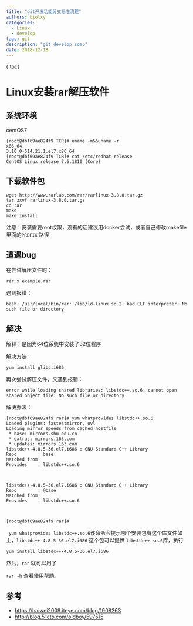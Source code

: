 ```yaml
---
title: "git开发功能分支标准流程"
authors: biolxy
categories:
  - Linux
  - develop
tags: git
description: "git develop soap"
date: 2018-12-18
---
```


{:toc}


# Linux安装rar解压软件

## 系统环境

centOS7

```shell
[root@dbf69ae824f9 TCR]# uname -m&&uname -r
x86_64
3.10.0-514.21.1.el7.x86_64
[root@dbf69ae824f9 TCR]# cat /etc/redhat-release
CentOS Linux release 7.6.1810 (Core)
```

## 下载软件包

```shell
wget http://www.rarlab.com/rar/rarlinux-3.8.0.tar.gz
tar zxvf rarlinux-3.8.0.tar.gz
cd rar
make
make install 
```

注意：安装需要root权限，没有的话建议用docker尝试，或者自己修改makefile里面的`PREFIX` 路径

## 遭遇bug

在尝试解压文件时：

```shell
rar x example.rar 
```

遇到报错：

```shell
bash: /usr/local/bin/rar: /lib/ld-linux.so.2: bad ELF interpreter: No such file or directory
```

## 解决

解释：是因为64位系统中安装了32位程序

解决方法：

```shell
yum install glibc.i686
```

再次尝试解压文件，又遇到报错：

```shell
error while loading shared libraries: libstdc++.so.6: cannot open shared object file: No such file or directory
```

解决办法：

```shell
[root@dbf69ae824f9 rar]# yum whatprovides libstdc++.so.6
Loaded plugins: fastestmirror, ovl
Loading mirror speeds from cached hostfile
 * base: mirrors.shu.edu.cn
 * extras: mirrors.163.com
 * updates: mirrors.163.com
libstdc++-4.8.5-36.el7.i686 : GNU Standard C++ Library
Repo        : base
Matched from:
Provides    : libstdc++.so.6



libstdc++-4.8.5-36.el7.i686 : GNU Standard C++ Library
Repo        : @base
Matched from:
Provides    : libstdc++.so.6



[root@dbf69ae824f9 rar]#
```

` yum whatprovides libstdc++.so.6`该命令会提示哪个安装包有这个库文件如上，`libstdc++-4.8.5-36.el7.i686` 这个包可以提供 `libstdc++.so.6`库，执行

```shell
yum install libstdc++-4.8.5-36.el7.i686
```

然后，`rar` 就可以用了

`rar -h` 查看使用帮助。

## 参考

- https://haiwei2009.iteye.com/blog/1908263
- http://blog.51cto.com/oldboy/597515